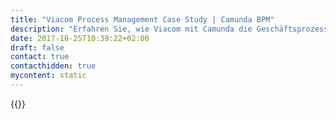 ```yaml
---
title: "Viacom Process Management Case Study | Camunda BPM"
description: "Erfahren Sie, wie Viacom mit Camunda die Geschäftsprozessautomatisierung organisiert und die Effizienz im Unternehmen gesteigert hat. Camunda ist der Marktführer für Workflow-Automatisierung basierend auf Java und BPMN 2.0."
date: 2017-10-25T10:39:22+02:00
draft: false
contact: true
contacthidden: true
mycontent: static
---
```

{{<case-study-single
company="Viacom"
companydescription=""
customerquote=""
teaser=""
usecase=""
videolink=""
logo="//images.ctfassets.net/vpidbgnakfvf/5PgnBazsJEAZkgFc7mpI1N/0b287a52d09db756dab30c3af2ab5ba4/Viacom.jpg"
pdf=""
thumbnail="">}}